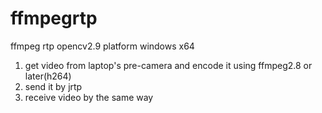 # ffmpegrtp
ffmpeg rtp opencv2.9
platform windows x64
1. get video from laptop's pre-camera and encode it using ffmpeg2.8 or later(h264)
2. send it by jrtp
3. receive video by the same way
